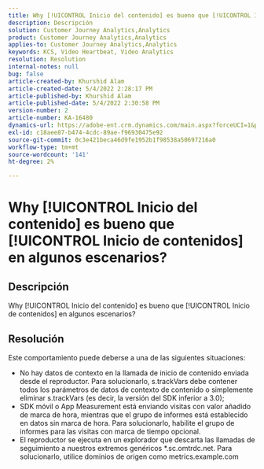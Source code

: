 ```yaml
---
title: Why [!UICONTROL Inicio del contenido] es bueno que [!UICONTROL Inicio de contenidos] en algunos escenarios?
description: Descripción
solution: Customer Journey Analytics,Analytics
product: Customer Journey Analytics,Analytics
applies-to: Customer Journey Analytics,Analytics
keywords: KCS, Video Heartbeat, Video Analytics
resolution: Resolution
internal-notes: null
bug: false
article-created-by: Khurshid Alam
article-created-date: 5/4/2022 2:28:17 PM
article-published-by: Khurshid Alam
article-published-date: 5/4/2022 2:30:58 PM
version-number: 2
article-number: KA-16480
dynamics-url: https://adobe-ent.crm.dynamics.com/main.aspx?forceUCI=1&pagetype=entityrecord&etn=knowledgearticle&id=4ec0dc6b-b6cb-ec11-a7b5-6045bd00dbbc
exl-id: c18aee87-b474-4cdc-89ae-f96930475e92
source-git-commit: 0c3e421beca46d9fe1952b1f98538a50697216a0
workflow-type: tm+mt
source-wordcount: '141'
ht-degree: 2%

---
```


# Why [!UICONTROL Inicio del contenido] es bueno que [!UICONTROL Inicio de contenidos] en algunos escenarios?

## Descripción


Why [!UICONTROL Inicio del contenido] es bueno que [!UICONTROL Inicio de contenidos] en algunos escenarios?


## Resolución


Este comportamiento puede deberse a una de las siguientes situaciones:

- No hay datos de contexto en la llamada de inicio de contenido enviada desde el reproductor. Para solucionarlo, s.trackVars debe contener todos los parámetros de datos de contexto de contenido o simplemente eliminar s.trackVars (es decir, la versión del SDK inferior a 3.0);
- SDK móvil o App Measurement está enviando visitas con valor añadido de marca de hora, mientras que el grupo de informes está establecido en datos sin marca de hora. Para solucionarlo, habilite el grupo de informes para las visitas con marca de tiempo opcional.
- El reproductor se ejecuta en un explorador que descarta las llamadas de seguimiento a nuestros extremos genéricos \*.sc.omtrdc.net. Para solucionarlo, utilice dominios de origen como metrics.example.com
